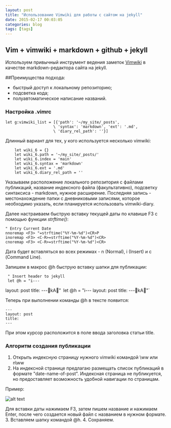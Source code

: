 ```yaml
---
layout: post
title: "Использование Vimwiki для работы с сайтом на jekyll" 
date: 2015-02-17 00:03:05
categories: blog 
tags: [tags]  
---
```


## Vim + vimwiki + markdown + github + jekyll

Используем привычный инструмент ведения заметок [Vimwiki](http://www.vim.org/scripts/script.php?script_id=2226 "Vimwiki") в качестве markdown-редактора сайта на jekyll. 

##Преимущества подхода:

* быстрый доступ к локальному репозиторию;
* подсветка кода;
* полуавтоматическое написание названий.


### Настройка .vimrc

    let g:vimwiki_list = [{'path': '~/my_site/_posts',
                         \ 'syntax': 'markdown', 'ext': '.md',
                         \ 'diary_rel_path': ''}]

Длинный вариант для тех, у кого используется несколько vimwiki:

```
    let wiki_6 = {}
    let wiki_6.path = '~/my_site/_posts/'
    let wiki_6.index = 'main'
    let wiki_6.syntax = 'markdown'
    let wiki_6.ext = '.md'
    let wiki_6.diary_rel_path = ''
```

Указываем расположение локального репозитория с файлами публикаций, название индексного файла (факультативно), подсветку синтаксиса - markdown, нужное расширение. Последняя запись - местонахождение папки с дневниковыми записями, которое необходимо указать, если планируется использовать vimwiki-diary.

Далее настраиваем быструю вставку текущей даты по клавише F3 с помощью функции *strftime()*: 

```
" Entry Current Date
nnoremap <F3> "=strftime("%Y-%m-%d")<CR>P
inoremap <F3> <C-R>=strftime("%Y-%m-%d")<CR>
cnoremap <F3> <C-R>=strftime("%Y-%m-%d")<CR>
```

Дата будет вставляться во всех режимах - n (Normal), i (Insert) и с (Command Line).

Запишем в макрос @h быструю вставку шапки для публикации:

     " Insert header to jekyll
     let @h = "i---layout: posttitle: ---kA"` `let @h = "i---layout: posttitle: ---kA"`

Теперь при выполнении команды @h в тексте появится:

```
---
layout: post
title: 
---
```
При этом курсор расположится в поле ввода заголовка статьи title.

### Алгоритм создания публикации

1. Открыть индексную страницу нужного vimwiki командой \ww или n\ww 
2. На индексной странице предлагаю размещать список публикаций в формате "date-name-of-post". Индексная страница не публикуется, но предоставляет возможность удобной навигации по страницам.

Пример:

![alt text](/img/vw.png)

Для вставки даты нажимаем F3, затем пишем название и нажимаем Enter, после чего создается новый файл с названием в нужном формате.
3. Вставляем шапку командой @h.
4. Сохраняем.



